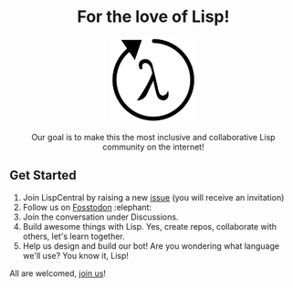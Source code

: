 <div align="center">
  <h1>For the love of Lisp!</h1>
    <img src="../lispcentral-white-bg.png" width="150"/>
    <p>Our goal is to make this the most inclusive and collaborative Lisp community on the internet!</p>
</div>
<h2>Get Started</h2>
<ol>
  <li>Join LispCentral by raising a new <a href="https://github.com/LispCentral/.github/issues/new">issue</a> (you will receive an invitation)</li>
  <li>Follow us on <a href="https://fosstodon.org/@LispCentral">Fosstodon</a> :elephant:</li>
  <li>Join the conversation under Discussions.</li>
  <li>Build awesome things with Lisp. Yes, create repos, collaborate with others, let's learn together.</li>
  <li>Help us design and build our bot! Are you wondering what language we'll use? You know it, Lisp!</li>
</ol>
<p>All are welcomed, <a href="https://github.com/LispCentral/.github/issues/new">join us</a>!</p>
